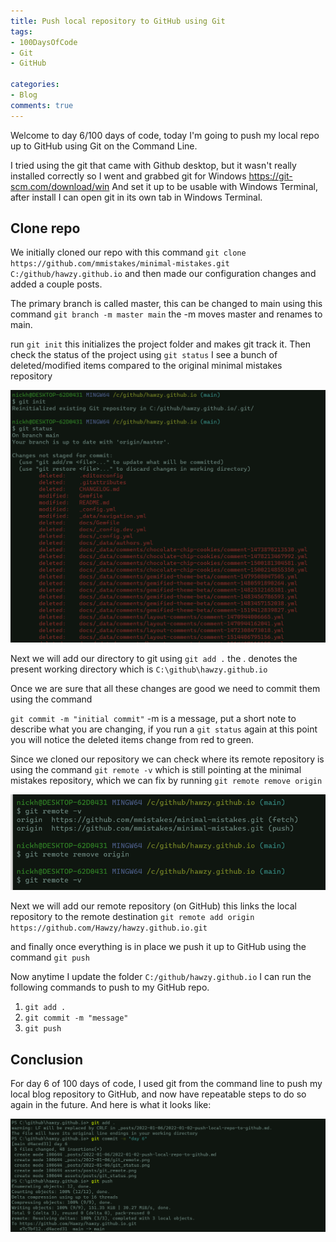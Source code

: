 ```yaml
---
title: Push local repository to GitHub using Git
tags:
- 100DaysOfCode
- Git
- GitHub

categories:
- Blog
comments: true
---
```

Welcome to day 6/100 days of code, today I'm going to push my local repo up to GitHub using Git on the Command Line.

I tried using the git that came with Github desktop, but it wasn't really installed correctly so I went and grabbed git for Windows  https://git-scm.com/download/win And set it up to be usable with Windows Terminal, after install I can open git in its own tab in Windows Terminal.

## Clone repo

We initially cloned our repo with this command `git clone https://github.com/mmistakes/minimal-mistakes.git C:/github/hawzy.github.io` and then made our configuration changes and added a couple posts.

The primary branch is called master, this can be changed to main using this command `git branch -m master main` the -m moves master and renames to main.

run `git init` this initializes the project folder and makes git track it. Then check the status of the project using `git status` I see a bunch of deleted/modified items compared to the original minimal mistakes repository

![git status](/assets/posts/git_status.png)

Next we will add our directory to git using `git add .` the . denotes the present working directory which is `C:\github\hawzy.github.io` 

Once we are sure that all these changes are good we need to commit them using the command

`git commit -m "initial commit"` -m is a message, put a short note to describe what you are changing, if you run a `git status` again at this point you will notice the deleted items change from red to green.

Since we cloned our repository we can check where its remote repository is using the command `git remote -v` which is still pointing at the minimal mistakes repository, which we can fix by running `git remote remove origin`

![git remote](/assets/posts/git_remote.png)

Next we will add our remote repository (on GitHub) this links the local repository to the remote destination  `git remote add origin https://github.com/Hawzy/hawzy.github.io.git`

and finally once everything is in place we push it up to GitHub using the command `git push`

Now anytime I update the folder `C:/github/hawzy.github.io` I can run the following commands to push to my GitHub repo.

1. `git add .` 
2. `git commit -m "message"`
3. `git push`

## Conclusion

For day 6 of 100 days of code, I used git from the command line to push my local blog repository to GitHub, and now have repeatable steps to do so again in the future.  And here is what it looks like:

![git push](/assets/posts/git_push.png)
